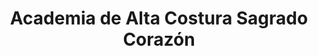 ---
title: "Academia de Alta Costura Sagrado Corazón"
url: /san-salvador/academia-de-alta-costura-sagrado-corazon/
shop: Allgemein
---
